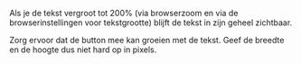 <!-- @license CC0-1.0 -->

Als je de tekst vergroot tot 200% (via browserzoom en via de browserinstellingen voor tekstgrootte) blijft de tekst in zijn geheel zichtbaar.

Zorg ervoor dat de button mee kan groeien met de tekst. Geef de breedte en de hoogte dus niet hard op in pixels.
